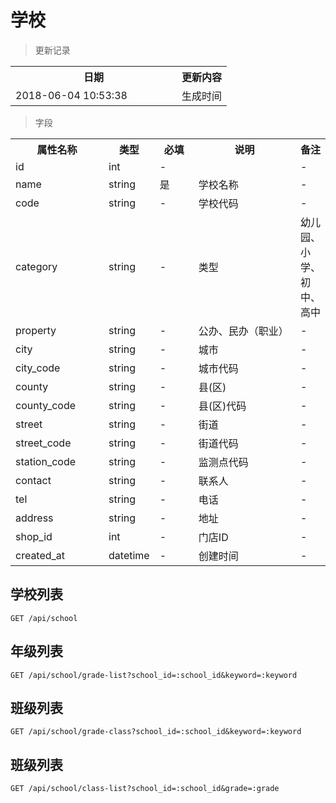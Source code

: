 # 学校

> 更新记录

<table>
    <tr>
        <th style="width:250px;">日期</th>
        <th>更新内容</th>
    </tr>
    <tr>
        <td>2018-06-04 10:53:38</td>
        <td>生成时间</td>
    </tr>
</table>

> 字段

<table>
    <tr>
        <th style="width:150px;">属性名称</th>
        <th style="width:60px;">类型</th>
        <th style="width:60px;">必填</th>
        <th style="width:200px;">说明</th>
        <th>备注</th>
    </tr>
    <tr>
        <td>id</td>
        <td>int</td>
        <td>-</td>
        <td></td>
        <td>-</td>
    </tr>
    <tr>
        <td>name</td>
        <td>string</td>
        <td>是</td>
        <td>学校名称</td>
        <td>-</td>
    </tr>
    <tr>
        <td>code</td>
        <td>string</td>
        <td>-</td>
        <td>学校代码</td>
        <td>-</td>
    </tr>
    <tr>
        <td>category</td>
        <td>string</td>
        <td>-</td>
        <td>类型</td>
        <td>幼儿园、小学、初中、高中</td>
    </tr>
    <tr>
        <td>property</td>
        <td>string</td>
        <td>-</td>
        <td>公办、民办（职业）</td>
        <td>-</td>
    </tr>
    <tr>
        <td>city</td>
        <td>string</td>
        <td>-</td>
        <td>城市</td>
        <td>-</td>
    </tr>
    <tr>
        <td>city_code</td>
        <td>string</td>
        <td>-</td>
        <td>城市代码</td>
        <td>-</td>
    </tr>
    <tr>
        <td>county</td>
        <td>string</td>
        <td>-</td>
        <td>县(区)</td>
        <td>-</td>
    </tr>
    <tr>
        <td>county_code</td>
        <td>string</td>
        <td>-</td>
        <td>县(区)代码</td>
        <td>-</td>
    </tr>
    <tr>
        <td>street</td>
        <td>string</td>
        <td>-</td>
        <td>街道</td>
        <td>-</td>
    </tr>
    <tr>
        <td>street_code</td>
        <td>string</td>
        <td>-</td>
        <td>街道代码</td>
        <td>-</td>
    </tr>
    <tr>
        <td>station_code</td>
        <td>string</td>
        <td>-</td>
        <td>监测点代码</td>
        <td>-</td>
    </tr>
    <tr>
        <td>contact</td>
        <td>string</td>
        <td>-</td>
        <td>联系人</td>
        <td>-</td>
    </tr>
    <tr>
        <td>tel</td>
        <td>string</td>
        <td>-</td>
        <td>电话</td>
        <td>-</td>
    </tr>
    <tr>
        <td>address</td>
        <td>string</td>
        <td>-</td>
        <td>地址</td>
        <td>-</td>
    </tr>
    <tr>
        <td>shop_id</td>
        <td>int</td>
        <td>-</td>
        <td>门店ID</td>
        <td>-</td>
    </tr>
    <tr>
        <td>created_at</td>
        <td>datetime</td>
        <td>-</td>
        <td>创建时间</td>
        <td>-</td>
    </tr>
</table>

## 学校列表

```
GET /api/school
```

## 年级列表

```
GET /api/school/grade-list?school_id=:school_id&keyword=:keyword
```

## 班级列表

```
GET /api/school/grade-class?school_id=:school_id&keyword=:keyword
```

## 班级列表

```
GET /api/school/class-list?school_id=:school_id&grade=:grade
```